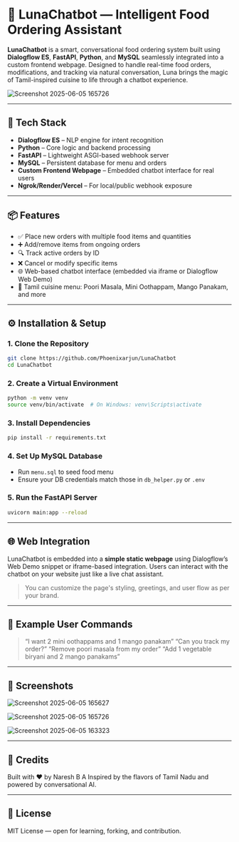 # 🌙 LunaChatbot — Intelligent Food Ordering Assistant

**LunaChatbot** is a smart, conversational food ordering system built using **Dialogflow ES**, **FastAPI**, **Python**, and **MySQL**  seamlessly integrated into a custom frontend webpage. Designed to handle real-time food orders, modifications, and tracking via natural conversation, Luna brings the magic of Tamil-inspired cuisine to life through a chatbot experience.

![Screenshot 2025-06-05 165726](https://github.com/user-attachments/assets/75421549-4559-4b84-82df-1e08bfc11da5)


---

## 🚀 Tech Stack

- **Dialogflow ES** – NLP engine for intent recognition  
- **Python** – Core logic and backend processing  
- **FastAPI** – Lightweight ASGI-based webhook server  
- **MySQL** – Persistent database for menu and orders  
- **Custom Frontend Webpage** – Embedded chatbot interface for real users  
- **Ngrok/Render/Vercel** – For local/public webhook exposure

---

## 📦 Features

- ✅ Place new orders with multiple food items and quantities  
- ➕ Add/remove items from ongoing orders  
- 🔍 Track active orders by ID  
- ❌ Cancel or modify specific items  
- 🌐 Web-based chatbot interface (embedded via iframe or Dialogflow Web Demo)  
- 🍱 Tamil cuisine menu: Poori Masala, Mini Oothappam, Mango Panakam, and more  

---

## ⚙️ Installation & Setup

### 1. Clone the Repository

```bash
git clone https://github.com/Phoenixarjun/LunaChatbot
cd LunaChatbot
````

### 2. Create a Virtual Environment

```bash
python -m venv venv
source venv/bin/activate  # On Windows: venv\Scripts\activate
```

### 3. Install Dependencies

```bash
pip install -r requirements.txt
```

### 4. Set Up MySQL Database

* Run `menu.sql` to seed food menu
* Ensure your DB credentials match those in `db_helper.py` or `.env`

### 5. Run the FastAPI Server

```bash
uvicorn main:app --reload
```

---

## 🌐 Web Integration

LunaChatbot is embedded into a **simple static webpage** using Dialogflow’s Web Demo snippet or iframe-based integration. Users can interact with the chatbot on your website just like a live chat assistant.

> You can customize the page's styling, greetings, and user flow as per your brand.

---


## 💬 Example User Commands

> “I want 2 mini oothappams and 1 mango panakam”
> “Can you track my order?”
> “Remove poori masala from my order”
> “Add 1 vegetable biryani and 2 mango panakams”

---

## 📸 Screenshots

![Screenshot 2025-06-05 165627](https://github.com/user-attachments/assets/a2814c9c-4561-4770-9b73-a049473e079f)

![Screenshot 2025-06-05 165726](https://github.com/user-attachments/assets/a1cbca5f-8e16-4d30-96af-6904365074eb)

![Screenshot 2025-06-05 163323](https://github.com/user-attachments/assets/4e61bd7a-1bb2-4993-9ad2-237132907889)



---

## 🧠 Credits

Built with ❤️ by Naresh B A
Inspired by the flavors of Tamil Nadu and powered by conversational AI.

---

## 📜 License

MIT License — open for learning, forking, and contribution.



